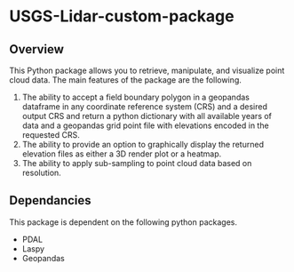 # USGS-Lidar-custom-package

## Overview
This Python package allows you to retrieve, manipulate, and visualize point cloud data. The main features of the package are the following.
1. The ability to accept a field boundary polygon in a geopandas dataframe in any coordinate reference system (CRS) and a desired output CRS and return a python dictionary with all available years of data and a geopandas grid point file with elevations encoded in the requested CRS.
2. The ability to provide an option to graphically display the returned elevation files as either a 3D render plot or a heatmap.
3. The ability to apply sub-sampling to point cloud data based on resolution.

## Dependancies
This package is dependent on the following python packages.
* PDAL
* Laspy
* Geopandas

